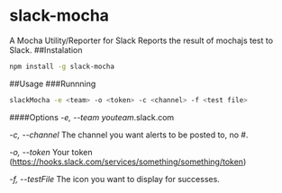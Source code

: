# slack-mocha
A Mocha Utility/Reporter for Slack
Reports the result of mochajs test to Slack.
##Instalation

```bash
npm install -g slack-mocha
```
##Usage
###Runnning
```bash
slackMocha -e <team> -o <token> -c <channel> -f <test file>
```

####Options
*-e, --team* _youteam_.slack.com

*-c, --channel* The channel you want alerts to be posted to, no #.

*-o, --token* Your token (https://hooks.slack.com/services/something/something/token)

*-f, --testFile* The icon you want to display for successes.
